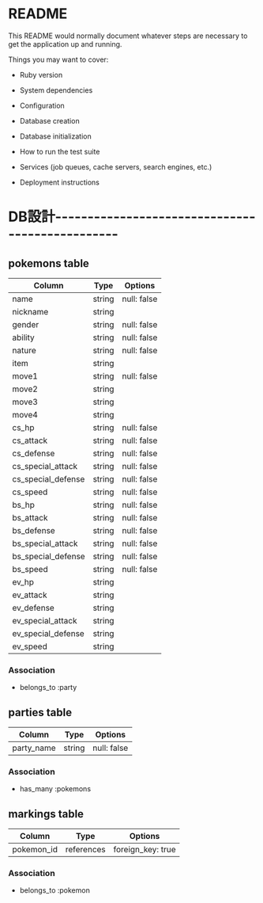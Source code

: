 # README

This README would normally document whatever steps are necessary to get the
application up and running.

Things you may want to cover:

* Ruby version

* System dependencies

* Configuration

* Database creation

* Database initialization

* How to run the test suite

* Services (job queues, cache servers, search engines, etc.)

* Deployment instructions

# DB設計------------------------------------------------

## pokemons table
|Column             |Type      |Options    |
|-------------------|----------|-----------|
|name               |string    |null: false|
|nickname           |string    |           |
|gender             |string    |null: false|
|ability            |string    |null: false|
|nature             |string    |null: false|
|item               |string    |           |
|move1              |string    |null: false|
|move2              |string    |           |
|move3              |string    |           |
|move4              |string    |           |
|cs_hp              |string    |null: false|
|cs_attack          |string    |null: false|
|cs_defense         |string    |null: false|
|cs_special_attack  |string    |null: false|
|cs_special_defense |string    |null: false|
|cs_speed           |string    |null: false|
|bs_hp              |string    |null: false|
|bs_attack          |string    |null: false|
|bs_defense         |string    |null: false|
|bs_special_attack  |string    |null: false|
|bs_special_defense |string    |null: false|
|bs_speed           |string    |null: false|
|ev_hp              |string    |           |
|ev_attack          |string    |           |
|ev_defense         |string    |           |
|ev_special_attack  |string    |           |
|ev_special_defense |string    |           |
|ev_speed           |string    |           |

### Association
- belongs_to :party


## parties table
|Column     |Type      |Options    |
|-----------|----------|-----------|
|party_name |string    |null: false|

### Association
- has_many :pokemons


## markings table
|Column     |Type       |Options    |
|-----------|-----------|-----------|
|pokemon_id |references |foreign_key: true|

### Association
- belongs_to :pokemon